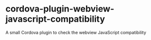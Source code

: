 # cordova-plugin-webview-javascript-compatibility
A small Cordova plugin to check the webview JavaScript compatibility
